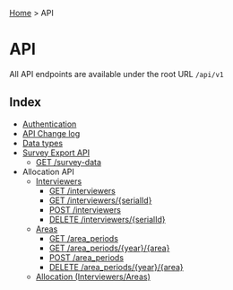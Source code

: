 [Home](../README.md) > API

# API

All API endpoints are available under the root URL `/api/v1`

## Index
- [Authentication](API/Authentication.md)
- [API Change log](API/ChangeLog.md)
- [Data types](API/DataTypes.md)
- [Survey Export API](API/SurveyExport.md)
   - [GET /survey-data](API/SurveyExport.md#get-survey-data)
- Allocation API
  - [Interviewers](API/Interviewers.md)
    - [GET /interviewers](API/Interviewers.md#get-interviewers)
    - [GET /interviewers/{serialId}](API/Interviewers.md#get-interviewersserialid)
    - [POST /interviewers](API/Interviewers.md#post-interviewers)
    - [DELETE /interviewers/{serialId}](API/Interviewers.md#delete-interviewersserialid)
  - [Areas](API/Areas.md)
    - [GET /area_periods](API/AreasPeriods.md#get-areaperiods)
    - [GET /area_periods/{year}/{area}](API/AreasPeriods.md#get-areaperiodsyeararea)
    - [POST /area_periods](API/AreasPeriods.md#post-areaperiods)
    - [DELETE /area_periods/{year}/{area}](API/AreasPeriods.md#delete-areaperiodsyeararea)
  - [Allocation (Interviewers/Areas)](API/Allocation.md)
